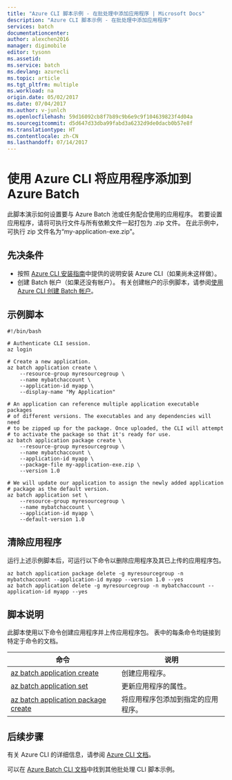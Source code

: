 ```yaml
---
title: "Azure CLI 脚本示例 - 在批处理中添加应用程序 | Microsoft Docs"
description: "Azure CLI 脚本示例 - 在批处理中添加应用程序"
services: batch
documentationcenter: 
author: alexchen2016
manager: digimobile
editor: tysonn
ms.assetid: 
ms.service: batch
ms.devlang: azurecli
ms.topic: article
ms.tgt_pltfrm: multiple
ms.workload: na
origin.date: 05/02/2017
ms.date: 07/04/2017
ms.author: v-junlch
ms.openlocfilehash: 59d16092cb8f7b89c9b6e9c9f104639823f4d04a
ms.sourcegitcommit: d5d647d33dba99fabd3a6232d9de0dacb0b57e8f
ms.translationtype: HT
ms.contentlocale: zh-CN
ms.lasthandoff: 07/14/2017
---
```

# <a name="adding-applications-to-azure-batch-with-azure-cli"></a>使用 Azure CLI 将应用程序添加到 Azure Batch

此脚本演示如何设置要与 Azure Batch 池或任务配合使用的应用程序。 若要设置应用程序，请将可执行文件与所有依赖文件一起打包为 .zip 文件。 在此示例中，可执行 zip 文件名为“my-application-exe.zip”。

## <a name="prerequisites"></a>先决条件

- 按照 [Azure CLI 安装指南](https://docs.microsoft.com/cli/azure/install-azure-cli)中提供的说明安装 Azure CLI（如果尚未这样做）。
- 创建 Batch 帐户（如果还没有帐户）。 有关创建帐户的示例脚本，请参阅[使用 Azure CLI 创建 Batch 帐户](/batch/scripts/batch-cli-sample-create-account/)。

## <a name="sample-script"></a>示例脚本

```azurecli
#!/bin/bash

# Authenticate CLI session.
az login

# Create a new application.
az batch application create \
    --resource-group myresourcegroup \
    --name mybatchaccount \
    --application-id myapp \
    --display-name "My Application"

# An application can reference multiple application executable packages
# of different versions. The executables and any dependencies will need
# to be zipped up for the package. Once uploaded, the CLI will attempt
# to activate the package so that it's ready for use.
az batch application package create \
    --resource-group myresourcegroup \
    --name mybatchaccount \
    --application-id myapp \
    --package-file my-application-exe.zip \
    --version 1.0

# We will update our application to assign the newly added application
# package as the default version.
az batch application set \
    --resource-group myresourcegroup \
    --name mybatchaccount \
    --application-id myapp \
    --default-version 1.0
```

## <a name="clean-up-application"></a>清除应用程序

运行上述示例脚本后，可运行以下命令以删除应用程序及其已上传的应用程序包。

```azurecli
az batch application package delete -g myresourcegroup -n mybatchaccount --application-id myapp --version 1.0 --yes
az batch application delete -g myresourcegroup -n mybatchaccount --application-id myapp --yes
```

## <a name="script-explanation"></a>脚本说明

此脚本使用以下命令创建应用程序并上传应用程序包。
表中的每条命令均链接到特定于命令的文档。

| 命令 | 说明 |
|---|---|
| [az batch application create](https://docs.microsoft.com/cli/azure/batch/application#create) | 创建应用程序。  |
| [az batch application set](https://docs.microsoft.com/cli/azure/batch/application#set) | 更新应用程序的属性。  |
| [az batch application package create](https://docs.microsoft.com/cli/azure/batch/application/package#create) | 将应用程序包添加到指定的应用程序。  |

## <a name="next-steps"></a>后续步骤

有关 Azure CLI 的详细信息，请参阅 [Azure CLI 文档](https://docs.microsoft.com/cli/azure/overview)。

可以在 [Azure Batch CLI 文档](../batch-cli-samples.md)中找到其他批处理 CLI 脚本示例。


